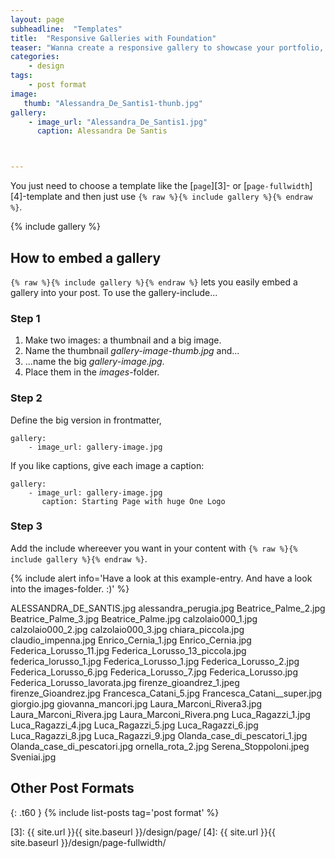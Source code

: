 ```yaml
---
layout: page
subheadline:  "Templates"
title:  "Responsive Galleries with Foundation"
teaser: "Wanna create a responsive gallery to showcase your portfolio, recent photos or images? It's quite easy thanks to Foundation and <a href='http://www.pedani.it'>Clearing Lightbox</a>."
categories:
    - design
tags:
    - post format
image:
   thumb: "Alessandra_De_Santis1-thunb.jpg"
gallery:
    - image_url: "Alessandra_De_Santis1.jpg"
      caption: Alessandra De Santis



---
```

You just need to choose a template like the [`page`][3]- or [`page-fullwidth`][4]-template and then just use `{% raw %}{% include gallery %}{% endraw %}`.
<!--more-->

{% include gallery %}


## How to embed a gallery

`{% raw %}{% include gallery %}{% endraw %}` lets you easily embed a gallery into your post. To use the gallery-include...


### Step 1

1. Make two images: a thumbnail and a big image.
2. Name the thumbnail *gallery-image-thumb.jpg* and...
3. ...name the big *gallery-image.jpg*.
4. Place them in the *images*-folder.


### Step 2

Define the big version in frontmatter,  

~~~
gallery:
    - image_url: gallery-image.jpg
~~~

If you like captions, give each image a caption:

~~~
gallery:
    - image_url: gallery-image.jpg
       caption: Starting Page with huge One Logo
~~~

### Step 3

Add the include whereever you want in your content with `{% raw %}{% include gallery %}{% endraw %}`.

{% include alert info='Have a look at this example-entry. And have a look into the images-folder. :)' %}



ALESSANDRA_DE_SANTIS.jpg
alessandra_perugia.jpg
Beatrice_Palme_2.jpg
Beatrice_Palme_3.jpg
Beatrice_Palme.jpg
calzolaio000_1.jpg
calzolaio000_2.jpg
calzolaio000_3.jpg
chiara_piccola.jpg
claudio_impenna.jpg
Enrico_Cernia_1.jpg
Enrico_Cernia.jpg
Federica_Lorusso_11.jpg
Federica_Lorusso_13_piccola.jpg
federica_lorusso_1.jpg
Federica_Lorusso_1.jpg
Federica_Lorusso_2.jpg
Federica_Lorusso_6.jpg
Federica_Lorusso_7.jpg
Federica_Lorusso.jpg
Federica_Lorusso_lavorata.jpg
firenze_gioandrez_1.jpeg
firenze_Gioandrez.jpg
Francesca_Catani_5.jpg
Francesca_Catani__super.jpg
giorgio.jpg
giovanna_mancori.jpg
Laura_Marconi_Rivera3.jpg
Laura_Marconi_Rivera.jpg
Laura_Marconi_Rivera.png
Luca_Ragazzi_1.jpg
Luca_Ragazzi_4.jpg
Luca_Ragazzi_5.jpg
Luca_Ragazzi_6.jpg
Luca_Ragazzi_8.jpg
Luca_Ragazzi_9.jpg
Olanda_case_di_pescatori_1.jpg
Olanda_case_di_pescatori.jpg
ornella_rota_2.jpg
Serena_Stoppoloni.jpeg
Sveniai.jpg





## Other Post Formats
{: .t60 }
{% include list-posts tag='post format' %}



 [1]: http://foundation.zurb.com/docs/components/clearing.html
 [2]: http://foundation.zurb.com/docs/components/block_grid.html
 [3]: {{ site.url }}{{ site.baseurl }}/design/page/
 [4]: {{ site.url }}{{ site.baseurl }}/design/page-fullwidth/

